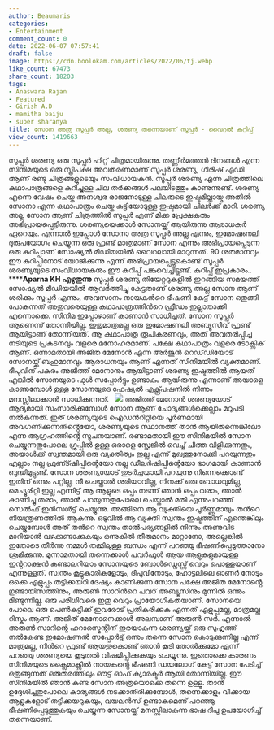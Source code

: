 ```yaml
---
author: Beaumaris
categories:
- Entertainment
comment_count: 0
date: 2022-06-07 07:57:41
draft: false
image: https://cdn.boolokam.com/articles/2022/06/tj.webp
like_count: 67473
share_count: 18203
tags:
- Anaswara Rajan
- Featured
- Girish A.D
- mamitha baiju
- super sharanya
title: സോന അത്ര സൂപ്പർ അല്ല, ശരണ്യ തന്നെയാണ് സൂപ്പർ - വൈറൽ കുറിപ്പ്
view_count: 1419663
---
```


സൂപ്പർ ശരണ്യ ഒരു സൂപ്പർ ഹിറ്റ് ചിത്രമായിരുന്നു. തണ്ണീർമത്തൻ ദിനങ്ങൾ എന്ന സിനിമയുടെ ഒരു സ്ത്രീപക്ഷ അവതരണമാണ് സൂപ്പർ ശരണ്യ, ഗിരീഷ് എഡി ആണ് രണ്ടു ചിത്രങ്ങളുടെയും സംവിധായകൻ. സൂപ്പർ ശരണ്യ എന്ന ചിത്രത്തിലെ കഥാപാത്രങ്ങളെ കുറിച്ചുള്ള ചില തർക്കങ്ങൾ പലയിടത്തും കാണുന്നുണ്ട്. ശരണ്യ എന്നെ വേഷം ചെയ്ത അനശ്വര രാജനോടുള്ള ചിലരുടെ ഇഷ്ടമില്ലായ്മ അതിൽ സോനാ എന്ന കഥാപാത്രം ചെയ്ത കുട്ടിയോടുള്ള ഇഷ്ടമായി ചിലർക്ക് മാറി. ശരണ്യ അല്ല സോന ആണ് ചിത്രത്തിൽ സൂപ്പർ എന്ന് മിക്ക പ്രേക്ഷകരും അഭിപ്രായപ്പെട്ടിരുന്നു. ശരണ്യയെക്കാൾ സോനയ്ക്ക് ആയിരുന്നു ആരാധകർ ഏറെയും. എന്നാൽ ഇപ്പോൾ സോനാ അത്ര സൂപ്പർ അല്ല എന്നും, ഇമോഷണലി ദുരുപയോഗം ചെയ്യുന്ന ഒരു ഫ്രണ്ട് മാത്രമാണ് സോന എന്നും അഭിപ്രായപ്പെടുന്ന ഒരു കുറിപ്പാണ് സോഷ്യൽ മീഡിയയിൽ വൈറലായി മാറുന്നത്. 90 ശതമാനവും ഈ കുറിപ്പിനോട് യോജിക്കുന്നു എന്ന് അഭിപ്രായപ്പെട്ടുകൊണ്ട് സൂപ്പർ ശരണ്യയുടെ സംവിധായകനും ഈ കുറിപ്പ് പങ്കുവെച്ചിട്ടുണ്ട്. കുറിപ്പ് ഇപ്രകാരം.. &nbsp; ******Aparna KH എഴുതുന്നു** സൂപ്പർ ശരണ്യ തിയേറ്ററുകളിൽ ഇറങ്ങിയ സമയത്ത് സോഷ്യൽ മീഡിയയിൽ ആവർത്തിച്ചു കേട്ടതാണ് ശരണ്യ അല്ല സോന ആണ് ശരിക്കും സൂപ്പർ എന്നും, അവസാനം നായകൻറെ ഭീഷണി കേട്ട് സോന ഒതുങ്ങി പോകുന്നത് അതുവരെയുള്ള കഥാപാത്രത്തിൻറെ ഫ്രീഡം ഇല്ലാതാക്കി എന്നൊക്കെ. സിനിമ ഇപ്പോഴാണ് കാണാൻ സാധിച്ചത്. സോന സൂപ്പർ ആണെന്ന് തോന്നിയില്ല. ഇതുമാത്രമല്ല ഒരു ഇമോഷണലി അബ്യൂസീവ് ഫ്രണ്ട് ആയിട്ടാണ് തോന്നിയത്. ആ കഥാപാത്ര രൂപീകരണവും, അത് അവതരിപ്പിച്ച നടിയുടെ പ്രകടനവും വളരെ മനോഹരമാണ്. പക്ഷേ കഥാപാത്രം വളരെ ടോക്സിക് ആണ്. ഒന്നാമതായി അജിത മേനോൻ എന്ന അർജുൻ റെഡ്‌ഡിയോട് സോനയ്ക്ക് ബഹുമാനവും ആരാധനയും ആണ് എന്നത് സിനിമയിൽ വ്യക്തമാണ്. ദീപുവിന് പകരം അജിത്ത് മേനോനും ആയിട്ടാണ് ശരണ്യ ഇഷ്ടത്തിൽ ആയത് എങ്കിൽ സോനയുടെ ഫുൾ സപ്പോർട്ടും ഉണ്ടാകും ആയിരുന്നു എന്നാണ് അയാളെ കാണുമ്പോൾ ഉള്ള സോനയുടെ ഫേഷ്യൽ എക്സ്പ്രഷനിൽ നിന്നും മനസ്സിലാക്കാൻ സാധിക്കുന്നത്. &nbsp; ![](https://cdn.boolokam.com/articles/2022/06/tj.webp) അജിത്ത് മേനോൻ ശരണ്യയോട് ആദ്യമായി സംസാരിക്കുമ്പോൾ സോന ആണ് ചോദ്യങ്ങൾക്കെല്ലാം മറുപടി നൽകുന്നത്. ഇത് ശരണ്യയുടെ ഐഡൻറിറ്റിയെ പൂർണമായി അവഗണിക്കുന്നതിൻ്റെയോ, ശരണ്യയുടെ സ്ഥാനത്ത് താൻ ആയിരുന്നെങ്കിലോ എന്ന ആഗ്രഹത്തിൻ്റെ സൂചനയാണ്. രണ്ടാമതായി ഈ സിനിമയിൽ സോന ചെയ്യുന്നതുപോലെ ഗ്രൂപ്പിൽ ഉള്ള ഒരാളെ സ്റ്റേജിൽ വെച്ച് ചീത്ത വിളിക്കുന്നതും, അയാൾക്ക് സ്വന്തമായി ഒരു വ്യക്തിത്വം ഇല്ല എന്ന് മുഖത്തുനോക്കി പറയുന്നതും എല്ലാം നല്ല ഫ്രണ്ട്ഷിപ്പിൻ്റെയോ നല്ല ഡീലർഷിപ്പിൻ്റെയോ ഭാഗമായി കാണാൻ ബുദ്ധിമുട്ടുണ്ട്. സോന ശരണ്യയോട് തുടർച്ചയായി പറയുന്നു നിന്നെക്കൊണ്ട് ഇതിന് ഒന്നും പറ്റില്ല, നീ ചെയ്താൽ ശരിയാവില്ല, നിനക്ക് ഒരു ബോധവുമില്ല, മെച്യൂരിറ്റി ഇല്ല എന്നിട്ട് ആ ആളുടെ ഒപ്പം നടന്ന് ഞാൻ ഒപ്പം വരാം, ഞാൻ കാണിച്ചു തരാം, ഞാൻ പറയുന്നതുപോലെ ചെയ്താൽ മതി എന്നുപറഞ്ഞ് സെൽഫ് ഇൻസൾട്ട് ചെയ്യുന്നു. അങ്ങിനെ ആ വ്യക്തിയെ പൂർണ്ണമായും തൻറെ നിയന്ത്രണത്തിൽ ആകുന്നു. ഒടുവിൽ ആ വ്യക്തി സ്വന്തം ഇഷ്ടത്തിന് എന്തെങ്കിലും ചെയ്യുമ്പോൾ അത് തൻറെ സ്വന്തം താൽപര്യങ്ങളിൽ നിന്നും അണുവിട മാറിയാൽ വഴക്കുണ്ടാക്കുകയും ഒന്നുകിൽ തീരുമാനം മാറ്റാനോ, അല്ലെങ്കിൽ ഇതോടെ തീർന്നു നമ്മൾ തമ്മിലുള്ള ബന്ധം എന്ന് പറഞ്ഞു ഭീഷണിപ്പെടുത്താനോ ശ്രമിക്കുന്നു. മൂന്നാമതായി തന്നെക്കാൾ പവർഫുൾ ആയ ആളുകളുമായുള്ള ഇൻ്ററാക്ഷൻ കണ്ടാലറിയാം സോനയുടെ ബോൾഡ്നെസ്സ് വെറും പൊള്ളയാണ് എന്നുള്ളത്. സ്വന്തം കൂട്ടുകാരികളോടും, ദീപുവിനോടും, ഹോട്ടലിലെ ഓണർ നോടും ഒക്കെ എളുപ്പം തട്ടിക്കയറി ദേഷ്യം കാണിക്കുന്ന സോന പക്ഷേ അജിത മേനോൻ്റെ ഗുണ്ടായിസത്തിനും, അരുൺ സാറിൻറെ പവറ് അബ്യൂസിനും മുന്നിൽ ഒന്നും മിണ്ടുന്നില്ല. ഒരു പരിധിവരെ ഇതു വെറും പ്രായോഗികതയാണ്. സോനയെ പോലെ ഒരു പെൺകുട്ടിക്ക് ഇവരോട് പ്രതികരിക്കുക എന്നത് എളുപ്പമല്ല, മാത്രമല്ല റിസ്കും ആണ്. അജിത് മേനോനെക്കാൾ അലമ്പാണ് അരുൺ സർ. എന്നാൽ അരുൺ സാറിൻ്റെ ഹറാസ്മെൻ്റിന് ഇരയാകുന്ന ശരണ്യയ്ക്ക് ഒരു സുഹൃത്ത് നൽകേണ്ട ഇമോഷണൽ സപ്പോർട്ട് ഒന്നും തന്നെ സോന കൊടുക്കുന്നില്ല എന്ന് മാത്രമല്ല, നിൻറെ ഫ്രണ്ട് ആയതുകൊണ്ട് ഞാൻ കൂടി തോൽക്കുമോ എന്ന് പറഞ്ഞു ശരണ്യയെ കൂടുതൽ വിഷമിപ്പിക്കുകയും ചെയ്യുന്നു. ഇതൊക്കെ കാരണം സിനിമയുടെ ക്ലൈമാക്സിൽ നായകൻ്റെ ഭീഷണി ഡയലോഗ് കേട്ട് സോന പേടിച്ച് ഒതുങ്ങുന്നത് ഒരുതരത്തിലും ഔട്ട് ഓഫ് ക്യാരക്ടർ ആയി തോന്നിയില്ല. ഈ സിനിമയിൽ ഞാൻ കണ്ട സോന അത്രയൊക്കെ തന്നെ ഉള്ളൂ. താൻ ഉദ്ദേശിച്ചതുപോലെ കാര്യങ്ങൾ നടക്കാതിരിക്കുമ്പോൾ, തന്നെക്കാളും വീക്കായ ആളുകളോട് തട്ടിക്കയറുകയും, വയലൻസ് ഉണ്ടാകുമെന്ന് പറഞ്ഞു ഭീഷണിപ്പെടുത്തുകയും ചെയ്യുന്ന സോനയ്ക്ക് മനസ്സിലാകുന്ന ഭാഷ ദീപു ഉപയോഗിച്ച് തന്നെയാണ്.